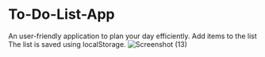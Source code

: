 # To-Do-List-App
An user-friendly application to plan your day efficiently. 
Add items to the list
The list is saved using localStorage.
![Screenshot (13)](https://user-images.githubusercontent.com/125298910/219396447-8724052d-21d8-4377-abfd-807d5593d2aa.png)
